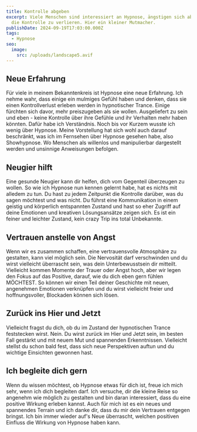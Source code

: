 ```yaml
---
title: Kontrolle abgeben
excerpt: Viele Menschen sind interessiert an Hypnose, ängstigen sich aber davor,
  die Kontrolle zu verlieren. Hier ein kleiner Mutmacher.
publishDate: 2024-09-19T17:03:00.000Z
tags:
  - Hypnose
seo:
  image:
    src: /uploads/landscape5.avif
---
```


## Neue Erfahrung

Für viele in meinem Bekanntenkreis ist Hypnose eine neue Erfahrung. Ich nehme wahr, dass einige ein mulmiges Gefühl haben und denken, dass sie einen Kontrollverlust erleben werden in hypnotischer Trance. Einige fürchten sich davor, mehr preiszugeben als sie wollen. Ausgeliefert zu sein und eben - keine Kontrolle über ihre Gefühle und ihr Verhalten mehr haben könnten. Dafür habe ich Verständnis. Noch bis vor Kurzem wusste ich wenig über Hypnose. Meine Vorstellung hat sich wohl auch darauf beschränkt, was ich im Fernsehen über Hypnose gesehen habe, also Showhypnose. Wo Menschen als willenlos und manipulierbar dargestellt werden und unsinnige Anweisungen befolgen.

## Neugier hilft

Eine gesunde Neugier kann dir helfen, dich vom Gegenteil überzeugen zu wollen. So wie ich Hypnose nun kennen gelernt habe, hat es nichts mit alledem zu tun. Du hast zu jedem Zeitpunkt die Kontrolle darüber, was du sagen möchtest und was nicht. Du führst eine Kommunikation in einem geistig und körperlich entspannten Zustand und hast so eher Zugriff auf deine Emotionen und kreativen Lösungsansätze zeigen sich. Es ist ein feiner und leichter Zustand, kein crazy Trip ins total Unbekannte.

## Vertrauen anstelle von Angst

Wenn wir es zusammen schaffen, eine vertrauensvolle Atmosphäre zu gestalten, kann viel möglich sein. Die Nervosität darf verschwinden und du wirst vielleicht überrascht sein, was dein Unterbewusstsein dir mitteilt. Vielleicht kommen Momente der Trauer oder Angst hoch, aber wir legen den Fokus auf das Positive, darauf, wie du dich eben gern fühlen MÖCHTEST. So können wir einen Teil deiner Geschichte mit neuen, angenehmen Emotionen verknüpfen und du wirst vielleicht freier und hoffnungsvoller, Blockaden können sich lösen.

## Zurück ins Hier und Jetzt

Vielleicht fragst du dich, ob du im Zustand der hypnotischen Trance feststecken wirst. Nein. Du wirst zurück im Hier und Jetzt sein, im besten Fall gestärkt und mit neuem Mut und spannenden Erkenntnissen. Vielleicht stellst du schon bald fest, dass sich neue Perspektiven auftun und du wichtige Einsichten gewonnen hast.

## Ich begleite dich gern

Wenn du wissen möchtest, ob Hypnose etwas für dich ist, freue ich mich sehr, wenn ich dich begleiten darf. Ich versuche, dir die kleine Reise so angenehm wie möglich zu gestalten und bin daran interessiert, dass du eine positive Wirkung erleben kannst. Auch für mich ist es ein neues und spannendes Terrain und ich danke dir, dass du mir dein Vertrauen entgegen bringst. Ich bin immer wieder auf's Neue überrascht, welchen positiven Einfluss die Wirkung von Hypnose haben kann.

###
